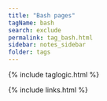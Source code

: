 ```yaml
---
title: "Bash pages"
tagName: bash 
search: exclude
permalink: tag_bash.html
sidebar: notes_sidebar
folder: tags
---
```

{% include taglogic.html %}

{% include links.html %}
